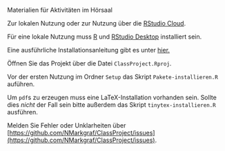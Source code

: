 Materialien für Aktivitäten im Hörsaal

Zur lokalen Nutzung oder zur Nutzung über die [RStudio Cloud](https://rstudio.cloud/).

Für eine lokale Nutzung muss [R](https://cloud.r-project.org/) und [RStudio Desktop](https://www.rstudio.com/products/rstudio/download/) installiert sein.

Eine ausführliche Installationsanleitung gibt es unter [hier.](https://www.fom.de/fileadmin/fom/forschung/ifes/Install_R_RStudio_Win_macOS.pdf)

Öffnen Sie das Projekt über die Datei `ClassProject.Rproj`.

Vor der ersten Nutzung im Ordner `Setup` das Skript `Pakete-installieren.R` auführen.

Um `pdf`s zu erzeugen muss eine LaTeX-Installation vorhanden sein. Sollte dies *nicht* der Fall sein bitte außerdem das Skript `tinytex-installieren.R` ausführen.


Melden Sie Fehler oder Unklarheiten über [https://github.com/NMarkgraf/ClassProject/issues](https://github.com/NMarkgraf/ClassProject/issues).

